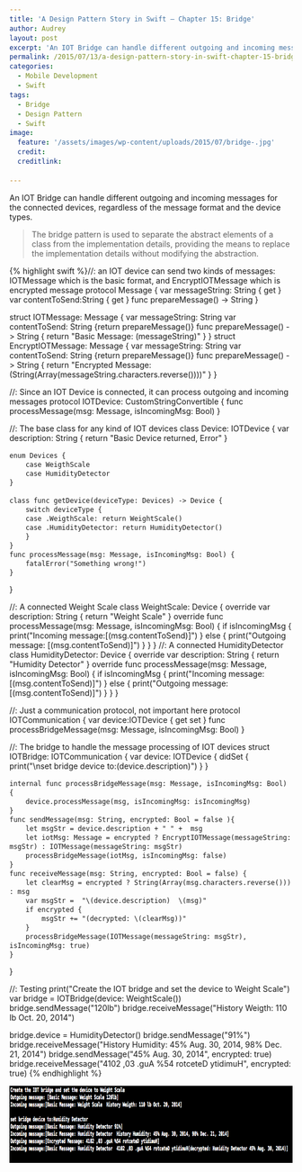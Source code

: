 ```yaml
---
title: 'A Design Pattern Story in Swift – Chapter 15: Bridge'
author: Audrey
layout: post
excerpt: 'An IOT Bridge can handle different outgoing and incoming messages for the connected devices, regardless of the message format and the device types.'
permalink: /2015/07/13/a-design-pattern-story-in-swift-chapter-15-bridge/
categories:
  - Mobile Development
  - Swift
tags:
  - Bridge
  - Design Pattern
  - Swift
image:
  feature: '/assets/images/wp-content/uploads/2015/07/bridge-.jpg'
  credit: 
  creditlink: 

---
```

An IOT Bridge can handle different outgoing and incoming messages for the connected devices, regardless of the message format and the device types.

> <p>
>   <span>The bridge pattern is used to separate the abstract elements of a class from the implementation details, providing the means to replace the implementation details without modifying the abstraction.</span>
> </p>

{% highlight swift %}//: an IOT device can send two kinds of messages: IOTMessage which is the basic format, and EncryptIOTMessage which is encrypted message
protocol Message {
    var messageString: String { get }
    var contentToSend:String { get }
    func prepareMessage() -> String
}

struct IOTMessage: Message {
    var messageString: String
    var contentToSend: String {return prepareMessage()}
    func prepareMessage() -> String {
        return "Basic Message: \(messageString)"
    }
}
struct EncryptIOTMessage: Message {
    var messageString: String
    var contentToSend: String {return prepareMessage()}
    func prepareMessage() -> String {
        return "Encrypted Message: \(String(Array(messageString.characters.reverse())))"
    }
}


//: Since an IOT Device is connected, it can process outgoing and incoming messages
protocol IOTDevice: CustomStringConvertible {
    func processMessage(msg: Message, isIncomingMsg: Bool)
}

//: The base class for any kind of IOT devices
class Device: IOTDevice {
    var description: String { return "Basic Device returned, Error" }
    
    enum Devices {
        case WeigthScale
        case HumidityDetector
    }
    
    class func getDevice(deviceType: Devices) -> Device {
        switch deviceType {
        case .WeigthScale: return WeightScale()
        case .HumidityDetector: return HumidityDetector()
        }
    }
    func processMessage(msg: Message, isIncomingMsg: Bool) {
        fatalError("Something wrong!")
    }
}

//: A connected Weight Scale
class WeightScale: Device {
    override var description: String { return "Weight Scale" }
    override func processMessage(msg: Message, isIncomingMsg: Bool) {
        if isIncomingMsg {
            print("Incoming message:[\(msg.contentToSend)]")
        } else {
            print("Outgoing message: [\(msg.contentToSend)]")
        }
    }
}
//: A connected HumidityDetector
class HumidityDetector: Device {
    override var description: String { return "Humidity Detector" }
    override func processMessage(msg: Message, isIncomingMsg: Bool) {
        if isIncomingMsg {
            print("Incoming message:[\(msg.contentToSend)]")
        } else {
            print("Outgoing message:[\(msg.contentToSend)]")
        }
    }
}

//: Just a communication protocol, not important here
protocol IOTCommunication {
    var device:IOTDevice { get set }
    func processBridgeMessage(msg: Message, isIncomingMsg: Bool)
}

//: The bridge to handle the message processing of IOT devices
struct IOTBridge: IOTCommunication {
    var device: IOTDevice {
        didSet {
            print("\nset bridge device to:\(device.description)")
        }
    }

    internal func processBridgeMessage(msg: Message, isIncomingMsg: Bool) {
        device.processMessage(msg, isIncomingMsg: isIncomingMsg)
    }
    func sendMessage(msg: String, encrypted: Bool = false ){
        let msgStr = device.description + " " +  msg
        let iotMsg: Message = encrypted ? EncryptIOTMessage(messageString: msgStr) : IOTMessage(messageString: msgStr)
        processBridgeMessage(iotMsg, isIncomingMsg: false)
    }
    func receiveMessage(msg: String, encrypted: Bool = false) {
        let clearMsg = encrypted ? String(Array(msg.characters.reverse())) : msg
        var msgStr =  "\(device.description)  \(msg)"
        if encrypted {
            msgStr += "(decrypted: \(clearMsg))"
        }
        processBridgeMessage(IOTMessage(messageString: msgStr), isIncomingMsg: true)
    }

}

//: Testing 
print("Create the IOT bridge and set the device to Weight Scale")
var bridge = IOTBridge(device: WeightScale())
bridge.sendMessage("120lb")
bridge.receiveMessage("History Weigth: 110 lb Oct. 20, 2014")

bridge.device =  HumidityDetector()
bridge.sendMessage("91%")
bridge.receiveMessage("History Humidity: 45% Aug. 30, 2014, 98% Dec. 21, 2014")
bridge.sendMessage("45% Aug. 30, 2014", encrypted: true)
bridge.receiveMessage("4102 ,03 .guA %54 rotceteD ytidimuH", encrypted: true)
{% endhighlight %}

[<img class="aligncenter size-full wp-image-1056" src="/assets/images/wp-content/uploads/2015/07/bridge.png" alt="bridge" width="918" height="137" />][1][  
][2]

 [1]: /assets/images/wp-content/uploads/2015/07/bridge.png
 [2]: /assets/images/wp-content/uploads/2015/07/chain-of-responsbility1.png